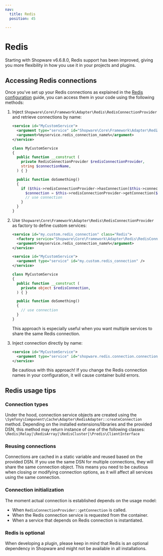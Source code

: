 ```yaml
---
nav:
  title: Redis
  position: 45

---
```


# Redis

Starting with Shopware v6.6.8.0, Redis support has been improved, giving you more flexibility in how you use it in your projects and plugins.

## Accessing Redis connections

Once you've set up your Redis connections as explained in the  [Redis configuration](../../hosting/infrastructure/redis) guide, you can access them in your code using the following methods:

1. Inject `Shopware\Core\Framework\Adapter\Redis\RedisConnectionProvider` and retrieve connections by name:

    ```xml
    <service id="MyCustomService">
      <argument type="service" id="Shopware\Core\Framework\Adapter\Redis\RedisConnectionProvider" />
      <argument>%myservice.redis_connection_name%</argument>
    </service>
    ```

    ```php
    class MyCustomService
    { 
      public function __construct (
        private RedisConnectionProvider $redisConnectionProvider,
        string $connectionName,
      ) { }

      public function doSomething()
      {
        if ($this->redisConnectionProvider->hasConnection($this->connectionName)) {
          $connection = $this->redisConnectionProvider->getConnection($this->connectionName);
          // use connection
        }
      }
    }
    ```

2. Use `Shopware\Core\Framework\Adapter\Redis\RedisConnectionProvider` as factory to define custom services:

    ```xml
    <service id="my.custom.redis_connection" class="Redis">
      <factory service="Shopware\Core\Framework\Adapter\Redis\RedisConnectionProvider" method="getConnection" />
      <argument>%myservice.redis_connection_name%</argument>
    </service>

    <service id="MyCustomService">
      <argument type="service" id="my.custom.redis_connection" />
    </service>
    ```

    ```php
    class MyCustomService
    { 
      public function __construct (
        private object $redisConnection,
      ) { }

      public function doSomething()
      {
        // use connection
      }
    }
    ```

   This approach is especially useful when you want multiple services to share the same Redis connection.

3. Inject connection directly by name:

    ```xml
    <service id="MyCustomService">
      <argument type="service" id="shopware.redis.connection.connection_name" />
    </service>
    ```

   Be cautious with this approach! If you change the Redis connection names in your configuration, it will cause container build errors.

## Redis usage tips

### Connection types

Under the hood, connection service objects are created using the `\Symfony\Component\Cache\Adapter\RedisAdapter::createConnection` method.
Depending on the installed extensions/libraries and the provided DSN, this method may return instance of one of the following classes:
`\Redis|Relay|\RedisArray|\RedisCluster|\Predis\ClientInterface`

### Reusing connections

Connections are cached in a static variable and reused based on the provided DSN. If you use the same DSN for multiple connections, they will share the same connection object.
This means you need to be cautious when closing or modifying connection options, as it will affect all services using the same connection.

### Connection initialization

The moment actual connection is established depends on the usage model:

* When `RedisConnectionProvider::getConnection` is called.
* When the Redis connection service is requested from the container.
* When a service that depends on Redis connection is instantiated.

### Redis is optional

When developing a plugin, please keep in mind that Redis is an optional dependency in Shopware and might not be available in all installations.
